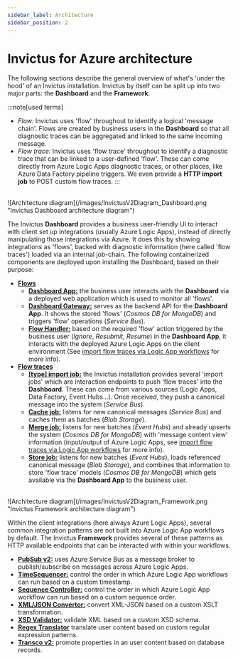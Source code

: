 ```yaml
---
sidebar_label: Architecture
sidebar_position: 2
---
```


# Invictus for Azure architecture
The following sections describe the general overview of what's 'under the hood' of an Invictus installation. Invictus by itself can be split up into two major parts: the **Dashboard** and the **Framework**.

:::note[used terms]
* *Flow:* Invictus uses 'flow' throughout to identify a logical 'message chain'. Flows are created by business users in the **Dashboard** so that all diagnostic traces can be aggregated and linked to the same incoming message. 
* *Flow trace:* Invictus uses 'flow trace' throughout to identify a diagnostic trace that can be linked to a user-defined 'flow'. These can come directly from Azure Logic Apps diagnostic traces, or other places, like Azure Data Factory pipeline triggers. We even provide a **HTTP import job** to POST custom flow traces.
:::

<br/>
![Architecture diagram](/images/InvictusV2Diagram_Dashboard.png "Invictus Dashboard architecture diagram")
<br/>

The Invictus **Dashboard** provides a business user-friendly UI to interact with client set up integrations (usually Azure Logic Apps), instead of directly manipulating those integrations via Azure. It does this by showing integrations as 'flows', backed with diagnostic information (here called 'flow traces') loaded via an internal job-chain. The following containerized components are deployed upon installing the Dashboard, based on their purpose:

* <u class="flow-text">**Flows**</u>
  * <u>**Dashboard App:**</u> the business user interacts with the **Dashboard** via a deployed web application which is used to monitor all 'flows'.
  * <u>**Dashboard Gateway:**</u> serves as the backend API for the **Dashboard App**. It shows the stored 'flows' (*Cosmos DB for MongoDB*) and triggers 'flow' operations (*Service Bus*).  
  * <u>**Flow Handler:**</u> based on the required 'flow' action triggered by the business user (*Ignore*, *Resubmit*, *Resume*) in the **Dashboard App**, it interacts with the deployed Azure Logic Apps on the client environment (See [import flow traces via Logic App workflows](./dashboard/flows/04_import-flow-traces/import-flows-via-la.mdx) for more info).
* <u class="flow-trace-text">**Flow traces**</u>
  * <u>**[type] import job:**</u> the Invictus installation provides several 'import jobs' which are interaction endpoints to push 'flow traces' into the **Dashboard**. These can come from various sources (Logic Apps, Data Factory, Event Hubs...). Once received, they push a canonical message into the system (*Service Bus*).
  * <u>**Cache job:**</u> listens for new canonical messages (*Service Bus*) and caches them as batches (*Blob Storage*).
  * <u>**Merge job:**</u> listens for new batches (*Event Hubs*) and already upserts the system (*Cosmos DB for MongoDB*) with 'message content view' information (input/output of Azure Logic Apps, see [import flow traces via Logic App workflows](./dashboard/flows/04_import-flow-traces/import-flows-via-la.mdx) for more info).
  * <u>**Store job:**</u> listens for new batches (*Event Hubs*), loads referenced canonical message (*Blob Storage*), and combines that information to store 'flow trace' models (*Cosmos DB for MongoDB*) which gets available via the **Dashboard App** to the business user.

<br/>
![Architecture diagram](/images/InvictusV2Diagram_Framework.png "Invictus Framework architecture diagram")
<br/>

Within the client integrations (here always Azure Logic Apps), several common integration patterns are not built into Azure Logic App workflows by default. The Invictus **Framework** provides several of these patterns as HTTP available endpoints that can be interacted with within your workflows.

* [**PubSub v2:**](./framework/pubsubV2.md) uses Azure Service Bus as a message broker to publish/subscribe on messages across Azure Logic Apps. 
* [**TimeSequencer:**](./framework/timesequencer.md) control the order in which Azure Logic App workflows can run based on a custom timestamp.
* [**Sequence Controller:**](./framework/sequencecontroller.md) control the order in which Azure Logic App workflow can run based on a custom sequence order.
* [**XML/JSON Convertor:**](./framework/xmljsonconverter.md) convert XML-JSON based on a custom XSLT transformation.
* [**XSD Validator:**](./framework/xsd-validator.md) validate XML based on a custom XSD schema.
* [**Regex Translator**](./framework/regextranslation.md) translate user content based on custom regular expression patterns.
* [**Transco v2:**](./framework/transcoV2.mdx) promote properties in an user content based on database records.